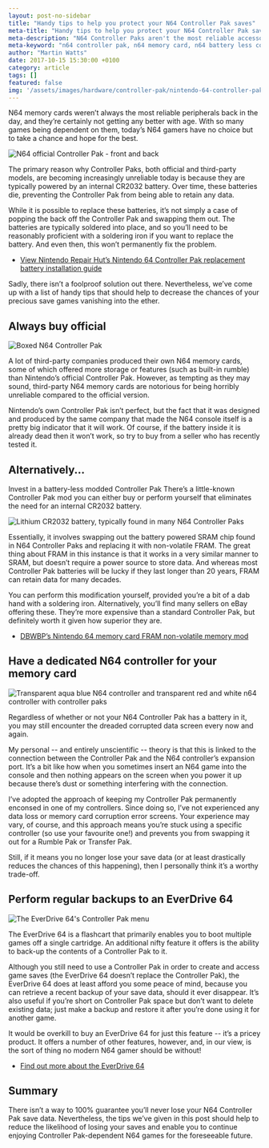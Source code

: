 ```yaml
---
layout: post-no-sidebar
title: "Handy tips to help you protect your N64 Controller Pak saves"
meta-title: "Handy tips to help you protect your N64 Controller Pak saves"
meta-description: "N64 Controller Paks aren't the most reliable accessories; read our top tips to reduce the risk of losing your precious game saves."
meta-keyword: "n64 controller pak, n64 memory card, n64 battery less controller pak mod, n64 game saves, n64 save data corrupted, lost n64 save data"
author: "Martin Watts"
date: 2017-10-15 15:30:00 +0100
category: article
tags: []
featured: false
img: '/assets/images/hardware/controller-pak/nintendo-64-controller-pak-front-and-back.jpg'
---
```

N64 memory cards weren’t always the most reliable peripherals back in the day, and they’re certainly not getting any better with age. With so many games being dependent on them, today’s N64 gamers have no choice but to take a chance and hope for the best.

![N64 official Controller Pak - front and back](/assets/images/hardware/controller-pak/nintendo-64-controller-pak-front-and-back.jpg)

The primary reason why Controller Paks, both official and third-party models, are becoming increasingly unreliable today is because they are typically powered by an internal CR2032 battery. Over time, these batteries die, preventing the Controller Pak from being able to retain any data.

While it is possible to replace these batteries, it’s not simply a case of popping the back off the Controller Pak and swapping them out. The batteries are typically soldered into place, and so you’ll need to be reasonably proficient with a soldering iron if you want to replace the battery. And even then, this won’t permanently fix the problem.

- [View Nintendo Repair Hut’s Nintendo 64 Controller Pak replacement battery installation guide](https://www.nintendorepairhut.com/images/Nintendo_64_Controller_PAK_Replacement_Battery_Installation_Guide.pdf)

Sadly, there isn’t a foolproof solution out there. Nevertheless, we’ve come up with a list of handy tips that should help to decrease the chances of your precious save games vanishing into the ether.

## Always buy official ##

![Boxed N64 Controller Pak](/assets/images/hardware/controller-pak/n64-controller-pak-in-box.jpg)

A lot of third-party companies produced their own N64 memory cards, some of which offered more storage or features (such as built-in rumble) than Nintendo’s official Controller Pak. However, as tempting as they may sound, third-party N64 memory cards are notorious for being horribly unreliable compared to the official version.

Nintendo’s own Controller Pak isn’t perfect, but the fact that it was designed and produced by the same company that made the N64 console itself is a pretty big indicator that it will work. Of course, if the battery inside it is already dead then it won’t work, so try to buy from a seller who has recently tested it.

## Alternatively... ##

Invest in a battery-less modded Controller Pak
There’s a little-known Controller Pak mod you can either buy or perform yourself that eliminates the need for an internal CR2032 battery.

![Lithium CR2032 battery, typically found in many N64 Controller Paks](/assets/images/hardware/controller-pak/lithium-cr2032-battery.jpg)

Essentially, it involves swapping out the battery powered SRAM chip found in N64 Controller Paks and replacing it with non-volatile FRAM. The great thing about FRAM in this instance is that it works in a very similar manner to SRAM, but doesn’t require a power source to store data. And whereas most Controller Pak batteries will be lucky if they last longer than 20 years, FRAM can retain data for many decades.

You can perform this modification yourself, provided you’re a bit of a dab hand with a soldering iron. Alternatively, you’ll find many sellers on eBay offering these. They’re more expensive than a standard Controller Pak, but definitely worth it given how superior they are.

- [DBWBP’s Nintendo 64 memory card FRAM non-volatile memory mod](http://www.dbwbp.com/index.php/10-electronic-projects/20-nintendo-64-memory-card-fram-non-volatile-memory-mod)

## Have a dedicated N64 controller for your memory card ##

![Transparent aqua blue N64 controller and transparent red and white n64 controller with controller paks](/assets/images/hardware/controller-pak/n64-controllers-with-controller-paks.jpg)

Regardless of whether or not your N64 Controller Pak has a battery in it, you may still encounter the dreaded corrupted data screen every now and again.

My personal -- and entirely unscientific -- theory is that this is linked to the connection between the Controller Pak and the N64 controller’s expansion port. It’s a bit like how when you sometimes insert an N64 game into the console and then nothing appears on the screen when you power it up because there’s dust or something interfering with the connection.

I’ve adopted the approach of keeping my Controller Pak permanently enconsed in one of my controllers. Since doing so, I’ve not experienced any data loss or memory card corruption error screens. Your experience may vary, of course, and this approach means you’re stuck using a specific controller (so use your favourite one!) and prevents you from swapping it out for a Rumble Pak or Transfer Pak.

Still, if it means you no longer lose your save data (or at least drastically reduces the chances of this happening), then I personally think it’s a worthy trade-off.

## Perform regular backups to an EverDrive 64 ##

![The EverDrive 64's Controller Pak menu](/assets/post/everdrive-64-cpak-menu.jpg)

The EverDrive 64 is a flashcart that primarily enables you to boot multiple games off a single cartridge. An additional nifty feature it offers is the ability to back-up the contents of a Controller Pak to it.

Although you still need to use a Controller Pak in order to create and access game saves (the EverDrive 64 doesn’t replace the Controller Pak), the EverDrive 64 does at least afford you some peace of mind, because you can retrieve a recent backup of your save data, should it ever disappear. It’s also useful if you’re short on Controller Pak space but don’t want to delete existing data; just make a backup and restore it after you’re done using it for another game.

It would be overkill to buy an EverDrive 64 for just this feature -- it’s a pricey product. It offers a number of other features, however, and, in our view, is the sort of thing no modern N64 gamer should be without!

- [Find out more about the EverDrive 64](/article/2017/01/29/everdrive-64-guide-what-is-it-and-should-you-buy-one.html)

## Summary ##

There isn’t a way to 100% guarantee you’ll never lose your N64 Controller Pak save data. Nevertheless, the tips we’ve given in this post should help to reduce the likelihood of losing your saves and enable you to continue enjoying Controller Pak-dependent N64 games for the foreseeable future.

